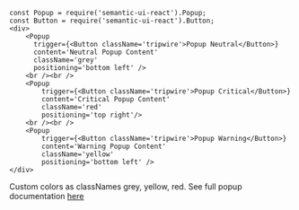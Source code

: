     const Popup = require('semantic-ui-react').Popup;
    const Button = require('semantic-ui-react').Button;
    <div>
        <Popup
          trigger={<Button className='tripwire'>Popup Neutral</Button>}
          content='Neutral Popup Content'
          className='grey'
          positioning='bottom left' />
        <br /><br />
        <Popup
            trigger={<Button className='tripwire'>Popup Critical</Button>}
            content='Critical Popup Content'
            className='red'
            positioning='top right'/>
        <br /><br />
        <Popup
            trigger={<Button className='tripwire'>Popup Warning</Button>}
            content='Warning Popup Content'
            className='yellow'
            positioning='bottom left' />
    </div>

Custom colors as classNames grey, yellow, red.  See full popup documentation [here](http://react.semantic-ui.com/modules/popup)
